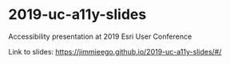 # 2019-uc-a11y-slides
Accessibility presentation at 2019 Esri User Conference

Link to slides: https://jimmieego.github.io/2019-uc-a11y-slides/#/
